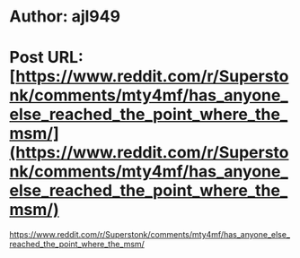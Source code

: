 # Author: ajl949
# Post URL: [https://www.reddit.com/r/Superstonk/comments/mty4mf/has_anyone_else_reached_the_point_where_the_msm/](https://www.reddit.com/r/Superstonk/comments/mty4mf/has_anyone_else_reached_the_point_where_the_msm/)


https://www.reddit.com/r/Superstonk/comments/mty4mf/has_anyone_else_reached_the_point_where_the_msm/